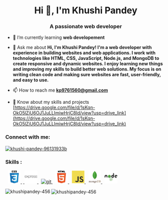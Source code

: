 <h1 align="center">Hi 👋, I'm Khushi Pandey</h1>
<h3 align="center">A passionate web developer</h3>

- 🌱 I’m currently learning **web developement**


- 💬 Ask me about **Hi, I'm Khushi Pandey! I'm a web developer with experience in building websites and web applications. I work with technologies like HTML, CSS, JavaScript, Node.js, and MongoDB to create responsive and dynamic websites. I enjoy learning new things and improving my skills to build better web solutions. My focus is on writing clean code and making sure websites are fast, user-friendly, and easy to use.**

- 📫 How to reach me **kp9761560@gmail.com**

- 📄 Know about my skills and projects [https://drive.google.com/file/d/1sKqn-OkO5lZiU6OJ1JuLLImiwHrjC8Id/view?usp=drive_link](https://drive.google.com/file/d/1sKqn-OkO5lZiU6OJ1JuLLImiwHrjC8Id/view?usp=drive_link)

<h3 align="left">Connect with me:</h3>
<p align="left">
<a href="https://linkedin.com/in/khushi-pandey-96131933b" target="blank"><img align="center" src="https://raw.githubusercontent.com/rahuldkjain/github-profile-readme-generator/master/src/images/icons/Social/linked-in-alt.svg" alt="khushi-pandey-96131933b" height="30" width="40" /></a>
</p>

<h3 align="left">Skills :</h3> 
<p align="left"> &nbsp; <a href="https://www.w3schools.com/css/" target="_blank" rel="noreferrer"> <img src="https://raw.githubusercontent.com/devicons/devicon/master/icons/css3/css3-original-wordmark.svg" alt="css3" width="40" height="40"/> </a>&nbsp;<a href="https://expressjs.com" target="_blank" rel="noreferrer"> <img src="https://raw.githubusercontent.com/devicons/devicon/master/icons/express/express-original-wordmark.svg" alt="express" width="40" height="40"/> </a> &nbsp; <a href="https://git-scm.com/" target="_blank" rel="noreferrer"> <img src="https://www.vectorlogo.zone/logos/git-scm/git-scm-icon.svg" alt="git" width="40" height="40"/> </a> &nbsp; <a href="https://www.w3.org/html/" target="_blank" rel="noreferrer"> <img src="https://raw.githubusercontent.com/devicons/devicon/master/icons/html5/html5-original-wordmark.svg" alt="html5" width="40" height="40"/> </a> &nbsp; <a href="https://developer.mozilla.org/en-US/docs/Web/JavaScript" target="_blank" rel="noreferrer"> <img src="https://raw.githubusercontent.com/devicons/devicon/master/icons/javascript/javascript-original.svg" alt="javascript" width="40" height="40"/> </a> &nbsp; <a href="https://www.mongodb.com/" target="_blank" rel="noreferrer"> <img src="https://raw.githubusercontent.com/devicons/devicon/master/icons/mongodb/mongodb-original-wordmark.svg" alt="mongodb" width="40" height="40"/> </a> &nbsp; <a href="https://nodejs.org" target="_blank" rel="noreferrer"> <img src="https://raw.githubusercontent.com/devicons/devicon/master/icons/nodejs/nodejs-original-wordmark.svg" alt="nodejs" width="40" height="40"/> </a> </p>

<p><img align="left" src="https://github-readme-stats.vercel.app/api/top-langs?username=khushipandey-456&show_icons=true&locale=en&layout=compact" alt="khushipandey-456" /></p>

<p>&nbsp;<img align="center" src="https://github-readme-stats.vercel.app/api?username=khushipandey-456&show_icons=true&locale=en" alt="khushipandey-456" /></p>

